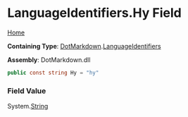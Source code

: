 <a name="_top"></a>

# LanguageIdentifiers\.Hy Field

[Home](../../../README.md#_top)

**Containing Type**: [DotMarkdown](../../README.md#_top)\.[LanguageIdentifiers](../README.md#_top)

**Assembly**: DotMarkdown\.dll

```csharp
public const string Hy = "hy"
```

### Field Value

System\.[String](https://docs.microsoft.com/en-us/dotnet/api/system.string)